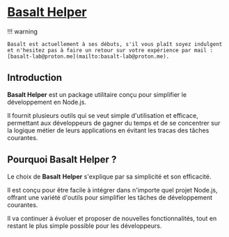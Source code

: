 # **[Basalt Helper](https://www.npmjs.com/package/@basalt-lab/basalt-helper)**

!!! warning

    Basalt est actuellement à ses débuts, s'il vous plaît soyez indulgent et n'hesitez pas à faire un retour sur votre expérience par mail : [basalt-lab@proton.me](mailto:basalt-lab@proton.me).

## **Introduction**

**Basalt Helper** est un package utilitaire conçu pour simplifier le développement en Node.js.

Il fournit plusieurs outils qui se veut simple d'utilisation et efficace, permettant aux développeurs de gagner du temps et de se concentrer sur la logique métier de leurs applications en évitant les tracas des tâches courantes.


## **Pourquoi Basalt Helper ?**

Le choix de **Basalt** **Helper** s'explique par sa simplicité et son efficacité.

Il est conçu pour être facile à intégrer dans n'importe quel projet Node.js, offrant une variété d'outils pour simplifier les tâches de développement courantes.

Il va continuer à évoluer et proposer de nouvelles fonctionnalités, tout en restant le plus simple possible pour les développeurs.